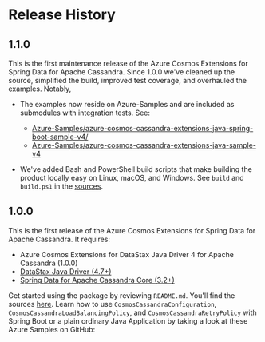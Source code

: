 # Release History

## 1.1.0

This is the first maintenance release of the Azure Cosmos Extensions for Spring Data for Apache Cassandra. Since 
1.0.0 we've cleaned up the source, simplified the build, improved test coverage, and overhauled the
examples. Notably,

- The examples now reside on Azure-Samples and are included as submodules with integration tests. See:

    - [Azure-Samples/azure-cosmos-cassandra-extensions-java-spring-boot-sample-v4/][1]
    - [Azure-Samples/azure-cosmos-cassandra-extensions-java-sample-v4][2]

- We've added Bash and PowerShell build scripts that make building the product locally easy on Linux, macOS, and
  Windows. See `build` and `build.ps1` in the [sources][0].
  
## 1.0.0

This is the first release of the Azure Cosmos Extensions for Spring Data for Apache Cassandra. It requires:

- Azure Cosmos Extensions for DataStax Java Driver 4 for Apache Cassandra (1.0.0)
- [DataStax Java Driver (4.7+)](http://docs.datastax.com/en/developer/java-driver/latest/)
- [Spring Data for Apache Cassandra Core (3.2+)](https://spring.io/projects/spring-data-cassandra)
  
Get started using the package by reviewing `README.md`. You'll find the sources [here][0]. Learn how to use `CosmosCassandraConfiguration`, `CosmosCassandraLoadBalancingPolicy`, and `CosmosCassandraRetryPolicy`
with Spring Boot or a plain ordinary Java Application by taking a look at these Azure Samples on GitHub:

[0]: https://github.com/Azure/azure-cosmos-cassandra-extensions/tree/develop/java-driver-4
[1]: https://github.com/Azure-Samples/azure-cosmos-cassandra-extensions-java-spring-boot-sample-v4/
[2]: https://github.com/Azure-Samples/azure-cosmos-cassandra-extensions-java-sample-v4/
